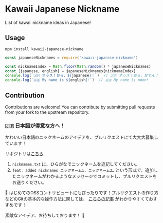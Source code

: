 # Kawaii Japanese Nickname

List of kawaii nickname ideas in Japanese!

## Usage

```
npm install kawaii-japanese-nickname
```

```js
const japaneseNicknames = require('kawaii-japanese-nickname')

const nicknameIndex = Math.floor(Math.random() * japaneseNicknames)
const [japanese, english] = japaneseNicknames[nicknameIndex]
console.log(`🇯🇵 オッス！おら、${japanese}！`)  // 🇯🇵 オッス！おら、おでん！
console.log(`🇬🇧 My name is ${english}!`)  // 🇬🇧 My name is oden!
```

## Contribution

Contributions are welcome!
You can contribute by submitting pull requests from your fork to the upstream repository.

### 🇯🇵 日本語が得意な方へ！

かわいい日本語のニックネームのアイデアを、プルリクエストにて大大大募集しています！

リポジトリは[こちら](https://github.com/minojiro/kawaii-japanese-nickname)

1. `nicknames.txt` に、ひらがなでニックネームを追記してください。
1. `feat: added nicknames ニックネーム1, ニックネーム2…` という形式で、追加したニックネームがわかるようなメッセージでコミットし、プルリクエストをお送りください。

🔰 はじめてのOSSコントリビュートにもぴったりです！プルリクエストの作り方などのGitの基本的な操作方法に関しては、 [こちらの記事](https://techtechmedia.com/how-to-fork-github/) がわかりやすくておすすめです！

素敵なアイデア、お待ちしております！ 🥰
